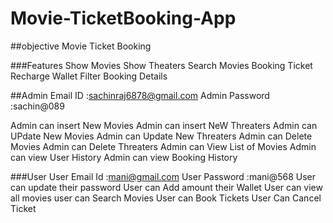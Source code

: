 # Movie-TicketBooking-App

##objective 
Movie Ticket Booking

###Features
Show Movies
Show Theaters
Search Movies
Booking Ticket
Recharge Wallet
Filter Booking Details

##Admin Email ID :sachinraj6878@gmail.com
  Admin Password :sachin@089
  
  Admin can insert New Movies
  Admin can insert NeW Threaters
  Admin can UPdate New Movies 
  Admin can Update New Threaters
  Admin can Delete Movies
  Admin can Delete Threaters
  Admin can View List of Movies
  Admin can view User History
  Admin can view Booking History
  
  
 ###User
 User Email Id :mani@gmail.com
 User Password :mani@568
 User can update their password
 User can  Add amount their Wallet
 User can view all movies
 user can Search Movies
 User can Book Tickets
 User Can Cancel Ticket
 


